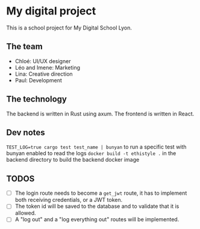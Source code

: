 # My digital project

This is a school project for My Digital School Lyon.

## The team

- Chloé: UI/UX designer
- Léo and Imene: Marketing
- Lina: Creative direction
- Paul: Development

## The technology

The backend is written in Rust using axum.
The frontend is written in React.

## Dev notes

`TEST_LOG=true cargo test test_name | bunyan` to run a specific test with bunyan
enabled to read the logs
`docker build -t ethistyle .` in the backend directory to build the backend
docker image

## TODOS

- [ ] The login route needs to become a `get_jwt` route, it has to implement both receiving credentials, or a JWT token.
- [ ] The token id will be saved to the database and to validate that it is allowed.
- [ ] A "log out" and a "log everything out" routes will be implemented.
